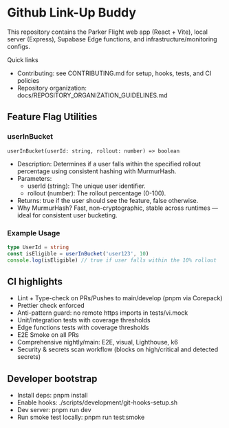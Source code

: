 # Github Link-Up Buddy

This repository contains the Parker Flight web app (React + Vite), local server (Express), Supabase Edge functions, and infrastructure/monitoring configs.

Quick links
- Contributing: see CONTRIBUTING.md for setup, hooks, tests, and CI policies
- Repository organization: docs/REPOSITORY_ORGANIZATION_GUIDELINES.md

## Feature Flag Utilities

### userInBucket

`userInBucket(userId: string, rollout: number) => boolean`

- Description: Determines if a user falls within the specified rollout percentage using consistent hashing with MurmurHash.
- Parameters:
  - userId (string): The unique user identifier.
  - rollout (number): The rollout percentage (0-100).
- Returns: true if the user should see the feature, false otherwise.
- Why MurmurHash? Fast, non-cryptographic, stable across runtimes — ideal for consistent user bucketing.

### Example Usage

```typescript
type UserId = string
const isEligible = userInBucket('user123', 10)
console.log(isEligible) // true if user falls within the 10% rollout
```

## CI highlights
- Lint + Type-check on PRs/Pushes to main/develop (pnpm via Corepack)
- Prettier check enforced
- Anti-pattern guard: no remote https imports in tests/vi.mock
- Unit/Integration tests with coverage thresholds
- Edge functions tests with coverage thresholds
- E2E Smoke on all PRs
- Comprehensive nightly/main: E2E, visual, Lighthouse, k6
- Security & secrets scan workflow (blocks on high/critical and detected secrets)

## Developer bootstrap
- Install deps: pnpm install
- Enable hooks: ./scripts/development/git-hooks-setup.sh
- Dev server: pnpm run dev
- Run smoke test locally: pnpm run test:smoke

